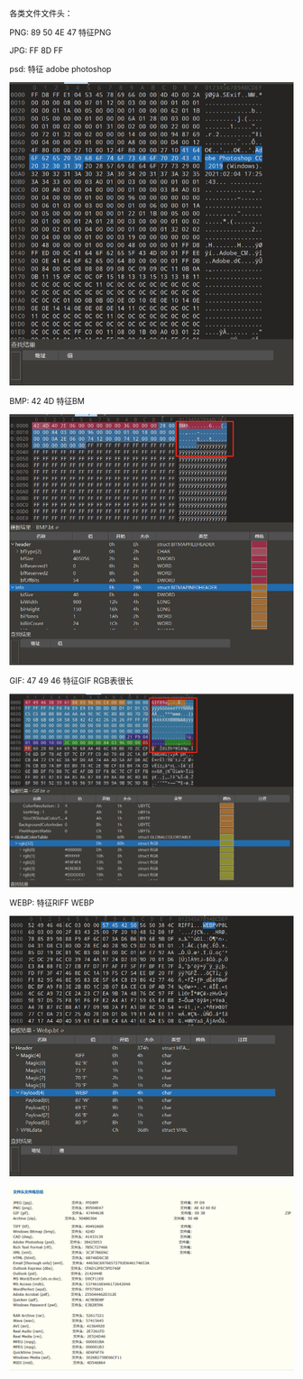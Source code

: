 各类文件文件头：

PNG: 89 50 4E 47 特征PNG

JPG: FF 8D FF

psd: 特征 adobe photoshop

![PSD](.\image_misc\PSD.png)

BMP: 42 4D 特征BM

![BMP](.\image_misc\BMP.png)

GIF: 47 49 46 特征GIF RGB表很长

![GIF](.\image_misc\GIF.png)

WEBP: 特征RIFF WEBP

![WEBP](.\image_misc\WEBP.png)

![filehead](.\image_misc\filehead.png)